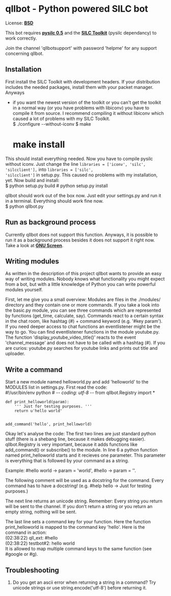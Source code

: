 # qllbot - Python powered SILC bot #
  
License: [**BSD**](http://creativecommons.org/licenses/BSD/)  
  
This bot requires [**pysilc 0.5**](http://developer.berlios.de/projects/python-silc/)
and the [**SILC Toolkit**](http://silcnet.org/software/download/toolkit/) (pysilc
dependancy) to work correctly.  
  
Join the channel 'qllbotsupport' with password 'helpme' for any support concerning qllbot.

## Installation ##

First install the SILC Toolkit with development headers. If your distribution
includes the needed packages, install them with your packet manager. Anyways
- if you want the newest version of the toolkit or you can't get the toolkit
in a normal way (or you have problems with libiconv) you have to compile it from
source. I recommend compiling it without libiconv which caused a lot of problems
with my SILC Toolkit.  
	$ ./configure --without-iconv
	$ make
	# make install
This should install everything needed. Now you have to compile pysilc without
iconv. Just change the line <code>libraries = ['iconv', 'silc', 'silcclient'],</code>
into <code>libraries = ['silc', 'silcclient']</code> in setup.py. This caused
no problems with my installation, yet. Now build and install:  
	$ python setup.py build
	# python setup.py install
  
qllbot should work out of the box now. Just edit your settings.py and run it in
a terminal. Everything should work fine now.  
	$ python qllbot.py 

## Run as background process ##

Currently qllbot does not support this function. Anyways, it is possible to run
it as a background process besides it does not support it right now. Take a look
at [**GNU Screen**](http://www.gnu.org/software/screen/).

## Writing modules ##

As written in the description of this project qllbot wants to provide an easy
way of writing modules. Nobody knows what functionality you might expect from a
bot, but with a little knowledge of Python you can write powerful modules yourself.  
  
First, let me give you a small overview: Modules are files in the ./modules/ directory
and they contain one or more commands. If
you take a look into the basic.py module, you can see three commands which are
represented by functions (get_time, calculate, say). Commands react to a certain
syntax in the chat room, like hashtag (#) + command keyword (e.g. '#key param').
If you need deeper access to chat functions an eventlistener might be the way to
go. You can find eventlistener functions in the module youtube.py. The function
'display_youtube_video_title()' reacts to the event 'channel_message' and does
not have to be called with a hashtag (#). If you are curios: youtube.py searches
for youtube links and prints out title and uploader.  

## Write a command ##

Start a new module named helloworld.py and add 'helloworld' to the MODULES list
in settings.py. First read the code:  
	#!/usr/bin/env python
	# -*- coding: utf-8 -*-
	from qllbot.Registry import *
	
	
	def print_helloworld(param):  
		''' Just for testing purposes. '''
		return u'hello world'
	
	
	add_command('hello', print_helloworld)
Okay let's analyse the code: The first two lines are just standard python stuff
(there is a shebang line, because it makes debugging easier). qllbot.Registry is
very important, because it adds functions like add_command() or subscribe() to the
module. In line 6 a python function named print_helloworld starts and it recieves
one parameter. This parameter is everything that is followed by your command as a string.  
  
Example: #hello world -> param = 'world', #hello -> param = ''.  
  
The following comment will be used as a docstring for the command. Every command
has to have a docstring! (e.g. #help hello -> Just for testing purposes.)  
  
The next line returns an unicode string. Remember: Every string you return will
be sent to the channel. If you don't return a string or you return an empty string,
nothing will be sent.  
  
The last line sets a command key for your function. Here the function print_helloworld
is mapped to the command key 'hello'. Here is the command in action:  
	(02:38:22) qll_ext: #hello  
	(02:38:22) testbot#2: hello world  
It is allowed to map multiple command keys to the same function (see #google or #g).  

## Troubleshooting ##

1. Do you get an ascii error when returning a string in a command? Try unicode
strings or use string.encode('utf-8') before returning it.



